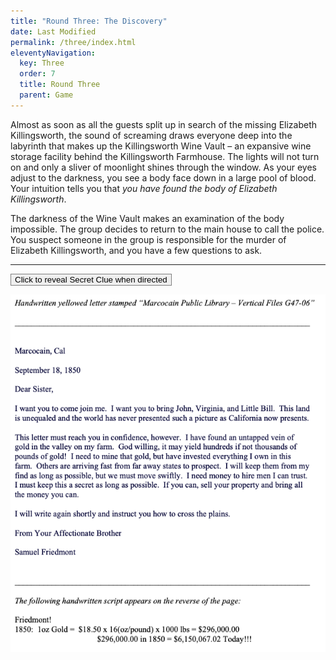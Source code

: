 ```yaml
---
title: "Round Three: The Discovery"
date: Last Modified
permalink: /three/index.html
eleventyNavigation:
  key: Three
  order: 7
  title: Round Three
  parent: Game
---
```

Almost as soon as all the guests split up in search of the missing Elizabeth Killingsworth, the sound of screaming draws everyone deep into the labyrinth that makes up the Killingsworth Wine Vault – an expansive wine storage facility behind the Killingsworth Farmhouse. The lights will not turn on and only a sliver of moonlight shines through the window. As your eyes adjust to the darkness, you see a body face down in a large pool of blood. Your intuition tells you that *you have found the body of Elizabeth Killingsworth*.

The darkness of the Wine Vault makes an examination of the body impossible. The group decides to return to the main house to call the police. You suspect someone in the group is responsible for the murder of Elizabeth Killingsworth, and you have a few questions to ask.

---

<script src="//unpkg.com/alpinejs" defer></script>

<div x-data="{ open: false }">
    <button class="font-bold py-2 px-6 rounded" @click="open = true" style="border:1px solid gray;">Click to reveal Secret Clue when directed</button>
    <p x-show="open">
        <img src="/content/images/clue_three.png" />
    </p>
</div>